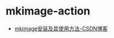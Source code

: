 mkimage-action
==============
- [mkimage安装及其使用方法-CSDN博客](https://blog.csdn.net/qq_44045338/article/details/109345192)

